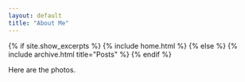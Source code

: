 ```yaml
---
layout: default
title: "About Me"
---
```


{% if site.show_excerpts %}
  {% include home.html %}
{% else %}
  {% include archive.html title="Posts" %}
{% endif %}


Here are the photos.
